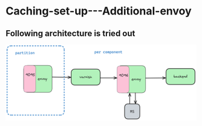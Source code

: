 # Caching-set-up---Additional-envoy

## Following architecture is tried out

![Architecture overview](./Readme/1.png)

